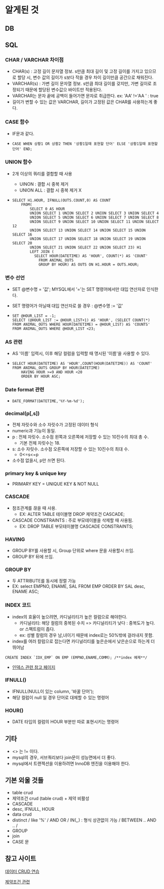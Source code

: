 # 알게된 것

## DB



## SQL

### CHAR / VARCHAR 차이점

- CHAR(s) : 고정 길이 문자열 정보. s만큼 최대 길이 및 고정 길이를 가지고 있으므로 할당 시, 변수 값의 길이가 s보다 작을 경우 차이 길이만큼 공간으로 채워진다.
- VARCHAR(s) : 가변 길이 문자열 정보. s만큼 최대 길이를 갖지만, 가변 길이로 조정되기 때문에 할당된 변수값으 바이트만 적용된다.
- VARCHAR는 문자 끝에 공백이 들어가면 문자로 취급한다. ex: 'AA' !='AA ' : true
- 길이가 변할 수 있는 값은 VARCHAR, 길이가 고정된 값은 CHAR를 사용하는게 좋다.

### CASE 함수

- IF문과 같다.

- ``` mysql
  CASE WHEN 상황1 OR 상황2 THEN '상황1일때 표현할 단어' ELSE '상황1일때 표현할 단어' END;
  ```

### UNION 함수

- 2개 이상의 쿼리를 결합할 때 사용

  - UINON : 결합 시 중복 제거
  - UNION ALL : 결합 시 중복 제거 X

- ```mysql
  SELECT H1.HOUR, IFNULL(OUTS.COUNT,0) AS COUNT
      FROM(
          SELECT 0 AS HOUR 
          UNION SELECT 1 UNION SELECT 2 UNION SELECT 3 UNION SELECT 4
          UNION SELECT 5 UNION SELECT 6 UNION SELECT 7 UNION SELECT 8
          UNION SELECT 9 UNION SELECT 10 UNION SELECT 11 UNION SELECT 12
          UNION SELECT 13 UNION SELECT 14 UNION SELECT 15 UNION SELECT 16
          UNION SELECT 17 UNION SELECT 18 UNION SELECT 19 UNION SELECT 20
          UNION SELECT 21 UNION SELECT 22 UNION SELECT 23) H1
          LEFT JOIN (
          	SELECT HOUR(DATETIME) AS 'HOUR', COUNT(*) AS 'COUNT'
              FROM ANIMAL_OUTS
              GROUP BY HOUR) AS OUTS ON H1.HOUR = OUTS.HOUR;
  ```

### 변수 선언

- SET @변수명 = '값'; MYSQL에서 '='는 SET 명령어에서만 대입 연산자로 인식한다.

- SET 명령어가 아닐때 대입 연산자로 쓸 경우 : @변수명 := '값'

- ```mysql
  SET @HOUR_LIST = -1;
  SELECT (@HOUR_LIST := @HOUR_LIST+1) AS 'HOUR', (SELECT COUNT(*) FROM ANIMAL_OUTS WHERE HOUR(DATETIME) = @HOUR_LIST) AS 'COUNTS' FROM ANIMAL_OUTS WHERE @HOUR_LIST <23;
  ```

### AS 관련

- AS '이름' 입력시, 이후 해당 컬럼을 입력할 때 명시된 '이름'을 사용할 수 있다.

- ```mysql
  SELECT HOUR(DATETIME) AS 'HOUR',COUNT(HOUR(DATETIME)) AS 'COUNT' FROM ANIMAL_OUTS GROUP BY HOUR(DATETIME)
      HAVING HOUR >=9 AND HOUR <20
      ORDER BY HOUR ASC;
  ```

### Date format 관련

- ```mysql
  DATE_FORMAT(DATETIME,'%Y-%m-%d');
  ```

### decimal(p[,s])

- 전체 자릿수와 소수 자릿수가 고정된 데이터 형식
- numeric과 기능이 동일.
- p : 전체 자릿수. 소수점 왼쪽과 오른쪽에 저장할 수 있는 10진수의 최대 총 수.
  - 기본 전체 자릿수는 18.
- s: 소수 자릿수. 소수점 오른쪽에 저장할 수 있는 10진수의 최대 수.
  - 0<=s<=p
- 소수점 없을시, p만 쓰면 된다.

### primary key & unique key

- PRIMARY KEY = UNIQUE KEY & NOT NULL

### CASCADE

- 참조관계를 끊을 때 사용.
  - EX: ALTER TABLE 테이블명 DROP 제약조건 CASCADE;
- CASCADE CONSTRAINTS : 주로 부모테이블을 삭제할 때 사용됨.
  - EX: DROP TABLE 부모테이블명 CASCADE CONSTRAINTS;

### HAVING

- GROUP BY를 사용할 시, Group 단위로 where 문을 사용할시 쓰임.
- GROUP BY 뒤에 쓰임.

### GROUP BY

- 두 ATTRIBUTE를 동시에 정렬 가능
- EX: select EMPNO, ENAME, SAL FROM EMP ORDER BY SAL desc, ENAME ASC;

### INDEX 코드

- index의 효율이 높으려면, 카디널리티가 높은 컬럼으로 해야한다.
  - 카디널리티: 해당 컬럼의 중복된 수치 => 카디널리티가 낮다 : 중복도가 높다. or 스펙트럼이 좁다.
  - ex: 성별 칼럼의 경우 남,녀이기 때문에 index로는 50%밖에 걸러내지 못함.
- index를 여러 칼럼으로 잡는다면 카디널리티를 높은순에서 낮은순으로 하는게 더 뛰어남 

```mysql
CREATE INDEX `IDX_EMP` ON EMP (EMPNO,ENAME,COMM); /**index 예제**/
```

- [인덱스 관련 참고 페이지](https://jojoldu.tistory.com/243)

### IFNULL()

- IFNULL(NULL이 있는 column, '바꿀 단어');
- 해당 컬럼이 null 일 경우 단어로 대체할 수 있는 명령어

### HOUR()

- DATE 타입의 컬럼의 HOUR 부분만 따로 표현시키는 명령어

## 기타

- <> 는 != 이다.
- mysql의 경우, 서브쿼리보다 join문이 성능면에서 더 좋다.
- mysql에서 트랜젝션을 이용하려면 InnoDB 엔진을 이용해야 한다.

## 기본 외울 것들

- table crud
- 제약조건 crud (table crud) + 제약 비활성
- CASCADE
- desc, IFNULL, HOUR
- data crud
- distinct / like '%' / AND OR / IN(,,) : 형식 상관없이 가능 / BETWEEN .. AND .. /
- GROUP
- join
- CASE 문

## 참고 사이트

[데이터 CRUD 연습](https://junetudie.tistory.com/11)

[제약조건 관련](https://jerryjerryjerry.tistory.com/51)

